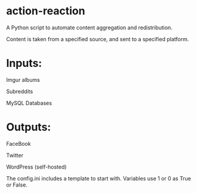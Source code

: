 # action-reaction
A Python script to automate content aggregation and redistribution.

Content is taken from a specified source, and sent to a specified platform.

# Inputs:

Imgur albums

Subreddits

MySQL Databases

# Outputs:

FaceBook

Twitter

WordPress (self-hosted)


The config.ini includes a template to start with. Variables use 1 or 0 as True or False.

